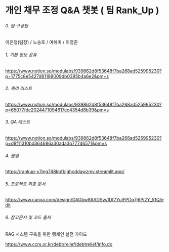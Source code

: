 # 개인 채무 조정 Q&A 챗봇 ( 팀 Rank_Up )
###### 0. 팀 구성원
이은정(팀장) / 노승호 / 여혜미 / 이영준

###### 1. 기본 정보 공유
https://www.notion.so/modulabs/939862d8f53648f7ba268ad525995230?p=1775c8e5427d81198009db0395b4a6e2&pm=s

###### 2. 쿼리 리스트
https://www.notion.so/modulabs/939862d8f53648f7ba268ad525995230?p=65077fdc2024471094617ec4354d8b39&pm=s

###### 3. QA 테스트
https://www.notion.so/modulabs/939862d8f53648f7ba268ad525995230?p=d8f11310bd364686a30ada3b77746571&pm=s

###### 4. 웹앱
https://rankup-x7mg748kbfbjghcddawzmv.streamlit.app/

###### 5. 프로젝트 최종 문서
https://www.canva.com/design/DAGbw8RADSw/IDf7YulFPDq7j6Pi2Y_51Q/edit

###### 6. 참고문서 및 코드 출처

RAG 시스템 구축을 위한 랭체인 실전 가이드

https://www.ccrs.or.kr/debt/relief/debtrelief/info.do
